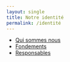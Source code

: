 ```yaml
---
layout: single
title: Notre identité
permalink: /identité
---
```


- [Qui sommes nous](/identité/Qui-sommes-nous)
- [Fondements](/identité/fondements)
- [Responsables](/identité/responsables)